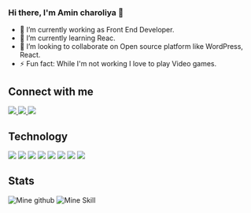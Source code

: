 
### Hi there, I'm Amin charoliya 👋 

- 🔭 I’m currently working as Front End Developer.
- 🌱 I’m currently learning Reac.
- 👯 I’m looking to collaborate on Open source platform like WordPress, React.
- ⚡ Fun fact: While I'm not working I love to play Video games.

## Connect with me
<a href="https://twitter.com/amincharoliya/" target="_blank">
  <img src="https://img.shields.io/badge/Twitter-1DA1F2?style=for-the-badge&logo=twitter&logoColor=white" />
</a>
<a href="https://www.linkedin.com/in/amin-charoliya-392bab81/" target="_blank">
  <img src="https://img.shields.io/badge/LinkedIn-0077B5?style=for-the-badge&logo=linkedin&logoColor=white" />
</a>
<a href="https://amincharoliya.com/" target="_blank">
  <img src="https://img.shields.io/badge/AminCharoliya.com-FEAA2D?style=for-the-badge&logo=Personal%20Site&logoColor=white" />
</a>

## Technology 
<img src="https://img.shields.io/badge/Wordpress-21759B?style=for-the-badge&logo=wordpress&logoColor=white" /> <img src="https://img.shields.io/badge/HTML-239120?style=for-the-badge&logo=html5&logoColor=white" />
<img src="https://img.shields.io/badge/CSS-239120?&style=for-the-badge&logo=css3&logoColor=white" />
<img src="https://img.shields.io/badge/JavaScript-F7DF1E?style=for-the-badge&logo=javascript&logoColor=black" />
<img src="https://img.shields.io/badge/Sass-CC6699?style=for-the-badge&logo=sass&logoColor=white" />
<img src="https://img.shields.io/badge/npm-CB3837?style=for-the-badge&logo=npm&logoColor=white" />
<img src="https://img.shields.io/badge/React-20232A?style=for-the-badge&logo=react&logoColor=61DAFB" />
<img src="https://img.shields.io/badge/Git-F05032?style=for-the-badge&logo=git&logoColor=white" />

## Stats

![Mine github](https://github-readme-stats.vercel.app/api?username=amincharoliya&include_all_commits=true&count_private=true&show_icons=true&theme=vision-friendly-dark&layout=compact)
![Mine Skill](https://github-readme-stats.vercel.app/api/top-langs/?username=amincharoliya&langs_count=4&theme=vision-friendly-dark&layout=compact)
